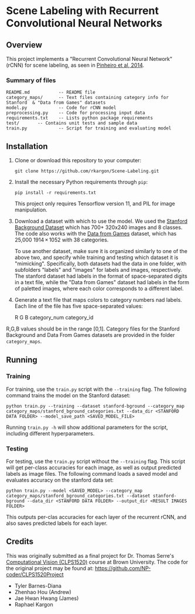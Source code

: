 # Scene Labeling with Recurrent Convolutional Neural Networks

## Overview
This project implements a "Recurrent Convolutional Neural Network" (rCNN) for scene labeling,
as seen in [Pinheiro et al, 2014](http://www.jmlr.org/proceedings/papers/v32/pinheiro14.pdf).

### Summary of files
    README.md           -- README file
    category_maps/      -- Text files containing category info for Stanford  & "Data from Games" datasets
    model.py            -- Code for rCNN model
    preprocessing.py    -- Code for processing input data
    requirements.txt    -- Lists python package requirements
    test/		-- Contains unit tests and sample data
    train.py            -- Script for training and evaluating model

## Installation
 1. Clone or download this repository to your computer:

    ```git clone https://github.com/rkargon/Scene-Labeling.git```

 2. Install the necessary Python requirements through `pip`:

    ```pip install -r requirements.txt```

    This project only requires Tensorflow version 11, and PIL for image manipulation.

 3. Download a dataset with which to use the model.
 We used the [Stanford Background Dataset](http://dags.stanford.edu/projects/scenedataset.html) which has 700+ 320x240 images and 8 classes.
 The code also works with the [Data from Games](https://download.visinf.tu-darmstadt.de/data/from_games/)
 dataset, which has 25,000 1914 × 1052 with 38 categories.

    To use another dataset, make sure it is organized similarly to one of the above two, and specify while training and testing which dataset it is "mimicking".
  Specifically, both datasets had the data in one folder, with subfolders "labels" and "images" for labels and images, respectively.
  The stanford dataset had labels in the format of space-separated digits in a text file, while the "Data from  Games" dataset had labels in the form of paletted images,
   where each color corresponds to a different label.

  4. Generate a text file that maps colors to category numbers nad labels. Each line of the file has five space-separated values:


      R  G  B category_num category_id

   R,G,B values should be in the range [0,1].
   Category files for the Stanford Background and Data From Games datasets are provided in the folder `category_maps`.

## Running

### Training
For training, use the `train.py` script with the `--training` flag. The following command trains the model on the Stanford dataset:

    python train.py --training --dataset stanford-bground --category_map category_maps/stanford_bground_categories.txt --data_dir <STANFORD DATA FOLDER> --model_save_path <SAVED_MODEL_FILE>


Running `train.py -h` will show additional parameters for the script, including different hyperparameters.

### Testing
For testing, use the `train.py` script without the `--training` flag.
This script will get per-class accuracies for each image, as well as output predicted labels as image files.
The following command loads a saved model and evaluates accuracy on the stanford data set:

    python train.py --model <SAVED_MODEL> --category_map category_maps/stanford_bground_categories.txt --dataset stanford-bground --data_dir <STANFORD DATA FOLDER> --output_dir <RESULT IMAGES FOLDER>


This outputs per-clas accuracies for each layer of the recurrent rCNN, and also saves predicted labels for each layer.

## Credits

This was originally submitted as a final project for Dr. Thomas Serre's <u>Computational Vision (CLPS1520)</u> course at Brown University.
The code for the original project may be found at: https://github.com/NP-coder/CLPS1520Project

 - Tyler Barnes-Diana
 - Zhenhao Hou (Andrew)
 - Jae Hwan Hwang (James)
 - Raphael Kargon
